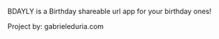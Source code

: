 BDAYLY is a Birthday shareable url app for your birthday ones!

















Project by: gabrieleduria.com